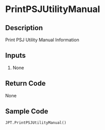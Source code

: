 # PrintPSJUtilityManual

## Description

Print PSJ Utility Manual Information

## Inputs

1. None

## Return Code

None

## Sample Code

```python
JPT.PrintPSJUtilityManual()
```
